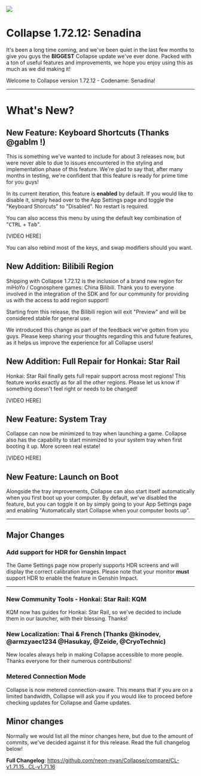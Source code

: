 ![](https://raw.githubusercontent.com/neon-nyan/CollapseLauncher-Page/main/images/banner202304.webp)

# Collapse 1.72.12: Senadina
It's been a long time coming, and we've been quiet in the last few months to give you guys the **BIGGEST** Collapse update
we've ever done. Packed with a ton of useful features and improvements, we hope you enjoy using this as much as we did
making it!

Welcome to Collapse version 1.72.12 - Codename: Senadina! 

***

# What's New?
## New Feature: Keyboard Shortcuts (Thanks @gablm !)
This is something we've wanted to include for about 3 releases now, but were never able to due to issues encountered in
the styling and implementation phase of this feature. We're glad to say that, after many months in testing, we're confident
that this feature is ready for prime time for you guys!

In its current iteration, this feature is **enabled** by default. If you would like to disable it, simply head over to the
App Settings page and toggle the "Keyboard Shorcuts" to "Disabled". No restart is required.

You can also access this menu by using the default key combination of "<kbd>CTRL</kbd> + <kbd>Tab</kbd>".

[VIDEO HERE]

You can also rebind most of the keys, and swap modifiers should you want.

## New Addition: Bilibili Region
Shipping with Collapse 1.72.12 is the inclusion of a brand new region for miHoYo / Cognosphere games: China Bilibili.
Thank you to everyone involved in the integration of the SDK and for our community for providing us with the access to add
region support!

Starting from this release, the Bilibili region will exit "Preview" and will be considered stable for general use.

We introduced this change as part of the feedback we've gotten from you guys. Please keep sharing your thoughts regarding this and future features, as it helps us improve the experience for all Collapse users!

## New Addition: Full Repair for Honkai: Star Rail 
Honkai: Star Rail finally gets full repair support across most regions! This feature works exactly as for all the other regions.
Please let us know if something doesn't feel right or needs to be changed!

[VIDEO HERE]

## New Feature: System Tray
Collapse can now be minimized to tray when launching a game. Collapse also has the capability to start minimized to your
system tray when first booting it up. More screen real estate!

[VIDEO HERE]

## New Feature: Launch on Boot
Alongside the tray improvements, Collapse can also start itself automatically when you first boot up your computer. By
default, we've disabled the feature, but you can toggle it on by simply going to your App Settings page and enabling 
"Automatically start Collapse when your computer boots up".

***

## Major Changes
### Add support for HDR for Genshin Impact 
The Game Settings page now properly supports HDR screens and will display the correct calibration images. Please note that
your monitor **must** support HDR to enable the feature in Genshin Impact.
***

### New Community Tools - Honkai: Star Rail: KQM
KQM now has guides for Honkai: Star Rail, so we've decided to include them in our launcher, with their blessing. Thanks!

### New Localization: Thai & French (Thanks @kinodev, @armzyaec1234 @Hasukay, @Zeide, @CryoTechnic)
New locales always help in making Collapse accessible to more people. Thanks everyone for their numerous contributions!

### Metered Connection Mode
Collapse is now metered connection-aware. This means that if you are on a limited bandwidth, Collapse will ask you if you
would like to proceed before checking updates for Collapse and Game updates.

## Minor changes
Normally we would list all the minor changes here, but due to the amount of commits, we've decided against it for this release.
Read the full changelog below!

**Full Changelog**: https://github.com/neon-nyan/Collapse/compare/CL-v1.71.15...CL-v1.71.16
